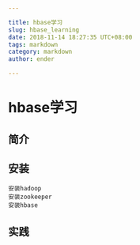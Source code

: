 ```yaml
---

title: hbase学习
slug: hbase_learning
date: 2018-11-14 18:27:35 UTC+08:00
tags: markdown
category: markdown
author: ender

---
```

# hbase学习
## 简介
## 安装
	安装hadoop
	安装zookeeper
	安装hbase
## 实践
